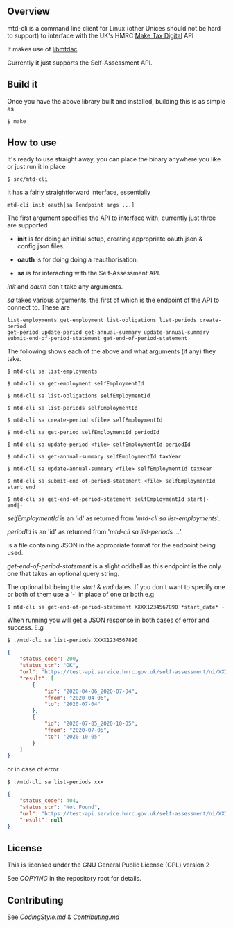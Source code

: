 ## Overview

mtd-cli is a command line client for Linux (other Unices should not be hard to
support) to interface with the UK's HMRC
[Make Tax Digital](https://developer.service.hmrc.gov.uk/api-documentation) API

It makes use of [libmtdac](https://github.com/ac000/libmtdac)

Currently it just supports the Self-Assessment API.


## Build it

Once you have the above library built and installed, building this is as
simple as

    $ make


## How to use

It's ready to use straight away, you can place the binary anywhere you like
or just run it in place

    $ src/mtd-cli

It has a fairly straightforward interface, essentially

    mtd-cli init|oauth|sa [endpoint args ...]

The first argument specifies the API to interface with, currently just three
are supported

  * **init** is for doing an initial setup, creating appropriate oauth.json &
    config.json files.

  * **oauth** is for doing doing a reauthorisation.

  * **sa** is for interacting with the Self-Assessment API.


*init* and *oauth* don't take any arguments.

*sa* takes various arguments, the first of which is the endpoint of the API
to connect to. These are

    list-employments get-employment list-obligations list-periods create-period
    get-period update-period get-annual-summary update-annual-summary
    submit-end-of-period-statement get-end-of-period-statement

The following shows each of the above and what arguments (if any) they take.

    $ mtd-cli sa list-employments

    $ mtd-cli sa get-employment selfEmploymentId

    $ mtd-cli sa list-obligations selfEmploymentId

    $ mtd-cli sa list-periods selfEmploymentId

    $ mtd-cli sa create-period <file> selfEmploymentId

    $ mtd-cli sa get-period selfEmploymentId periodId

    $ mtd-cli sa update-period <file> selfEmploymentId periodId

    $ mtd-cli sa get-annual-summary selfEmploymentId taxYear

    $ mtd-cli sa update-annual-summary <file> selfEmploymentId taxYear

    $ mtd-cli sa submit-end-of-period-statement <file> selfEmploymentId start end

    $ mtd-cli sa get-end-of-period-statement selfEmploymentId start|- end|-


*selfEmploymentId* is an 'id' as returned from '*mtd-cli sa list-employments*'.

*periodId* is an 'id' as returned from '*mtd-cli sa list-periods ...*'.

*<file>* is a file containing JSON in the appropriate format for the endpoint
being used.

*get-end-of-period-statement* is a slight oddball as this endpoint is the
only one that takes an optional query string.

The optional bit being the *start* & *end* dates. If you don't want to specify
one or both of them use a '-' in place of one or both e.g

    $ mtd-cli sa get-end-of-period-statement XXXX1234567890 *start_date* -

When running you will get a JSON response in both cases of error and success.
E.g

```
$ ./mtd-cli sa list-periods XXXX1234567890
```
```JSON
{
    "status_code": 200,
    "status_str": "OK",
    "url": "https://test-api.service.hmrc.gov.uk/self-assessment/ni/XX123456/self-employments/XXXX1234567890/periods",
    "result": [
        {
            "id": "2020-04-06_2020-07-04",
            "from": "2020-04-06",
            "to": "2020-07-04"
        },
        {
            "id": "2020-07-05_2020-10-05",
            "from": "2020-07-05",
            "to": "2020-10-05"
        }
    ]
}
```
or in case of error

```
$ ./mtd-cli sa list-periods xxx
```
```JSON
{
    "status_code": 404,
    "status_str": "Not Found",
    "url": "https://test-api.service.hmrc.gov.uk/self-assessment/ni/XX123456/self-employments/xxx/periods",
    "result": null
}
```

## License

This is licensed under the GNU General Public License (GPL) version 2

See *COPYING* in the repository root for details.


## Contributing

See *CodingStyle.md* & *Contributing.md*
